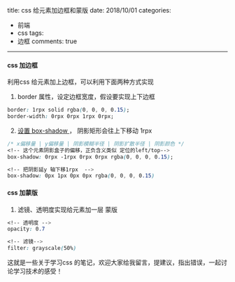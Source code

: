 title: css 给元素加边框和蒙版
date: 2018/10/01
categories:

- 前端
- css
tags:
- 边框
comments: true
---

#### css 加边框
利用css 给元素加上边框，可以利用下面两种方式实现
1. border 属性，设定边框宽度，假设要实现上下边框
```css
border: 1rpx solid rgba(0, 0, 0, 0.15);
border-width: 0rpx 0rpx 1rpx 0rpx;
```
2. [设置 box-shadow ](https://developer.mozilla.org/zh-CN/docs/Web/CSS/box-shadow)， 阴影矩形会往上下移动 1rpx
```css
/* x偏移量 | y偏移量 | 阴影模糊半径 | 阴影扩散半径 | 阴影颜色 */
<!-- 这个元素阴影盒子的偏移，正负含义类似 定位的left/top-->
box-shadow: 0rpx -1rpx 0rpx 0rpx rgba(0, 0, 0, 0.15);

<!-- 把阴影延y 轴下移1rpx  -->
box-shadow: 0px 1px 0px 0px rgba(0, 0, 0, 0.15)
```

#### css 加蒙版
1. 滤镜、透明度实现给元素加一层 蒙版
```css
<!-- 透明度 -->
opacity: 0.7

<!-- 滤镜-->
filter: grayscale(50%)

```

这就是一些关于学习css 的笔记，欢迎大家给我留言，提建议，指出错误，一起讨论学习技术的感受！